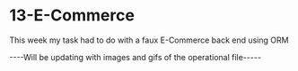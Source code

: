 # 13-E-Commerce
This week my task had to do with a faux E-Commerce back end using ORM




----Will be updating with images and gifs of the operational file-----
